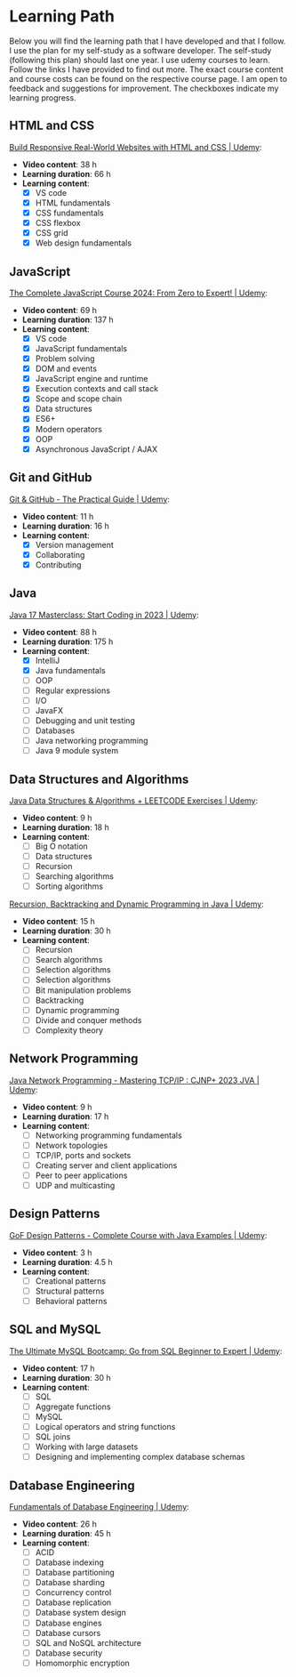 # Learning Path

Below you will find the learning path that I have developed and that I follow.
I use the plan for my self-study as a software developer.
The self-study (following this plan) should last one year.
I use udemy courses to learn.
Follow the links I have provided to find out more.
The exact course content and course costs can be found on the respective course page.
I am open to feedback and suggestions for improvement.
The checkboxes indicate my learning progress.

## HTML and CSS

[Build Responsive Real-World Websites with HTML and CSS | Udemy](https://www.udemy.com/course/design-and-develop-a-killer-website-with-html5-and-css3/):

- **Video content**: 38 h
- **Learning duration**: 66 h
- **Learning content**:
  - [x] VS code
  - [x] HTML fundamentals
  - [x] CSS fundamentals
  - [x] CSS flexbox
  - [x] CSS grid
  - [x] Web design fundamentals

## JavaScript

[The Complete JavaScript Course 2024: From Zero to Expert! | Udemy](https://www.udemy.com/course/the-complete-javascript-course/):

- **Video content**: 69 h
- **Learning duration**: 137 h
- **Learning content**:
  - [x] VS code
  - [x] JavaScript fundamentals
  - [x] Problem solving
  - [x] DOM and events
  - [x] JavaScript engine and runtime
  - [x] Execution contexts and call stack
  - [x] Scope and scope chain
  - [x] Data structures
  - [x] ES6+
  - [x] Modern operators
  - [x] OOP
  - [x] Asynchronous JavaScript / AJAX

## Git and GitHub

[Git & GitHub - The Practical Guide | Udemy](https://www.udemy.com/course/git-github-practical-guide/):

- **Video content**: 11 h
- **Learning duration**: 16 h
- **Learning content**:
  - [x] Version management
  - [x] Collaborating
  - [x] Contributing

## Java

[Java 17 Masterclass: Start Coding in 2023 | Udemy](https://www.udemy.com/course/java-the-complete-java-developer-course/):

- **Video content**: 88 h
- **Learning duration**: 175 h
- **Learning content**:
  - [x] IntelliJ
  - [x] Java fundamentals
  - [ ] OOP
  - [ ] Regular expressions
  - [ ] I/O
  - [ ] JavaFX
  - [ ] Debugging and unit testing
  - [ ] Databases
  - [ ] Java networking programming
  - [ ] Java 9 module system

## Data Structures and Algorithms

[Java Data Structures & Algorithms + LEETCODE Exercises | Udemy](https://www.udemy.com/course/data-structures-and-algorithms-java/):

- **Video content**: 9 h
- **Learning duration**: 18 h
- **Learning content**:
  - [ ] Big O notation
  - [ ] Data structures
  - [ ] Recursion
  - [ ] Searching algorithms
  - [ ] Sorting algorithms

[Recursion, Backtracking and Dynamic Programming in Java | Udemy](https://www.udemy.com/course/algorithmic-problems-in-java/):

- **Video content**: 15 h
- **Learning duration**: 30 h
- **Learning content**:
  - [ ] Recursion
  - [ ] Search algorithms
  - [ ] Selection algorithms
  - [ ] Selection algorithms
  - [ ] Bit manipulation problems
  - [ ] Backtracking
  - [ ] Dynamic programming
  - [ ] Divide and conquer methods
  - [ ] Complexity theory

## Network Programming

[Java Network Programming - Mastering TCP/IP : CJNP+ 2023 JVA | Udemy](https://www.udemy.com/course/network-programming-java-mastering-java-networking/):

- **Video content**: 9 h
- **Learning duration**: 17 h
- **Learning content**:
  - [ ] Networking programming fundamentals
  - [ ] Network topologies
  - [ ] TCP/IP, ports and sockets
  - [ ] Creating server and client applications
  - [ ] Peer to peer applications
  - [ ] UDP and multicasting

## Design Patterns

[GoF Design Patterns - Complete Course with Java Examples | Udemy](https://www.udemy.com/course/gof-design-patterns-learnit/):

- **Video content**: 3 h
- **Learning duration**: 4.5 h
- **Learning content**:
  - [ ] Creational patterns
  - [ ] Structural patterns
  - [ ] Behavioral patterns

## SQL and MySQL

[The Ultimate MySQL Bootcamp: Go from SQL Beginner to Expert | Udemy](https://www.udemy.com/course/the-ultimate-mysql-bootcamp-go-from-sql-beginner-to-expert/):

- **Video content**: 17 h
- **Learning duration**: 30 h
- **Learning content**:
  - [ ] SQL
  - [ ] Aggregate functions
  - [ ] MySQL
  - [ ] Logical operators and string functions
  - [ ] SQL joins
  - [ ] Working with large datasets
  - [ ] Designing and implementing complex database schemas

## Database Engineering

[Fundamentals of Database Engineering | Udemy](https://www.udemy.com/course/database-engines-crash-course/):

- **Video content**: 26 h
- **Learning duration**: 45 h
- **Learning content**:
  - [ ] ACID
  - [ ] Database indexing
  - [ ] Database partitioning
  - [ ] Database sharding
  - [ ] Concurrency control
  - [ ] Database replication
  - [ ] Database system design
  - [ ] Database engines
  - [ ] Database cursors
  - [ ] SQL and NoSQL architecture
  - [ ] Database security
  - [ ] Homomorphic encryption
